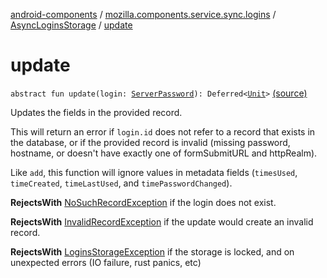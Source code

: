[android-components](../../index.md) / [mozilla.components.service.sync.logins](../index.md) / [AsyncLoginsStorage](index.md) / [update](./update.md)

# update

`abstract fun update(login: `[`ServerPassword`](../-server-password.md)`): Deferred<`[`Unit`](https://kotlinlang.org/api/latest/jvm/stdlib/kotlin/-unit/index.html)`>` [(source)](https://github.com/mozilla-mobile/android-components/blob/master/components/service/sync-logins/src/main/java/mozilla/components/service/sync/logins/AsyncLoginsStorage.kt#L238)

Updates the fields in the provided record.

This will return an error if `login.id` does not refer to
a record that exists in the database, or if the provided record
is invalid (missing password, hostname, or doesn't have exactly
one of formSubmitURL and httpRealm).

Like `add`, this function will ignore values in metadata
fields (`timesUsed`, `timeCreated`, `timeLastUsed`, and
`timePasswordChanged`).

**RejectsWith**
[NoSuchRecordException](../-no-such-record-exception.md) if the login does not exist.

**RejectsWith**
[InvalidRecordException](../-invalid-record-exception.md) if the update would create an invalid record.

**RejectsWith**
[LoginsStorageException](../-logins-storage-exception.md) if the storage is locked, and on unexpected
    errors (IO failure, rust panics, etc)

